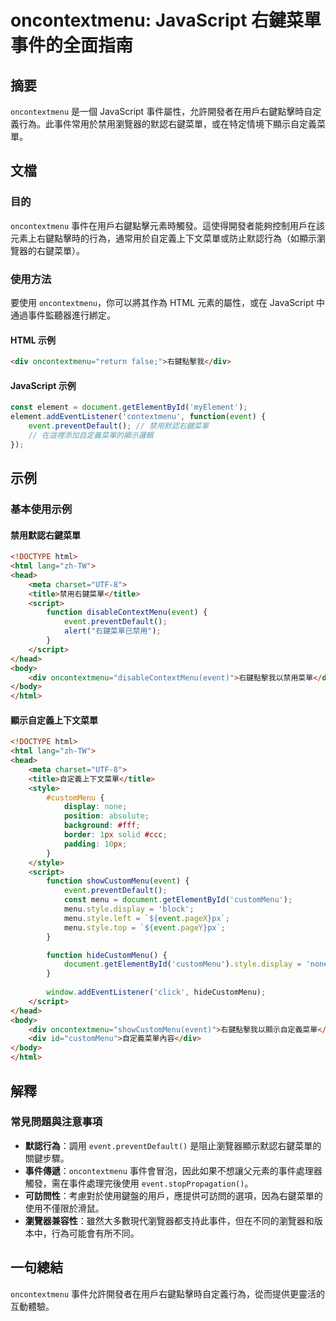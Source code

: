 <!--
Meta Description: # oncontextmenu: JavaScript 右鍵菜單事件的全面指南 ## 摘要 `oncontextmenu` 是一個 JavaScript 事件屬性，允許開發者在用戶右鍵點擊時自定義行為。此事件常用於禁用瀏覽器的默認右鍵菜單，或在特定情境下顯示自定義菜單。 ## 文檔 ### 目的 `...
Meta Keywords: event, html, oncontextmenu, div, style
-->

# oncontextmenu: JavaScript 右鍵菜單事件的全面指南

## 摘要
`oncontextmenu` 是一個 JavaScript 事件屬性，允許開發者在用戶右鍵點擊時自定義行為。此事件常用於禁用瀏覽器的默認右鍵菜單，或在特定情境下顯示自定義菜單。

## 文檔
### 目的
`oncontextmenu` 事件在用戶右鍵點擊元素時觸發。這使得開發者能夠控制用戶在該元素上右鍵點擊時的行為，通常用於自定義上下文菜單或防止默認行為（如顯示瀏覽器的右鍵菜單）。

### 使用方法
要使用 `oncontextmenu`，你可以將其作為 HTML 元素的屬性，或在 JavaScript 中通過事件監聽器進行綁定。

#### HTML 示例
```html
<div oncontextmenu="return false;">右鍵點擊我</div>
```

#### JavaScript 示例
```javascript
const element = document.getElementById('myElement');
element.addEventListener('contextmenu', function(event) {
    event.preventDefault(); // 禁用默認右鍵菜單
    // 在這裡添加自定義菜單的顯示邏輯
});
```

## 示例
### 基本使用示例
#### 禁用默認右鍵菜單
```html
<!DOCTYPE html>
<html lang="zh-TW">
<head>
    <meta charset="UTF-8">
    <title>禁用右鍵菜單</title>
    <script>
        function disableContextMenu(event) {
            event.preventDefault();
            alert("右鍵菜單已禁用");
        }
    </script>
</head>
<body>
    <div oncontextmenu="disableContextMenu(event)">右鍵點擊我以禁用菜單</div>
</body>
</html>
```

#### 顯示自定義上下文菜單
```html
<!DOCTYPE html>
<html lang="zh-TW">
<head>
    <meta charset="UTF-8">
    <title>自定義上下文菜單</title>
    <style>
        #customMenu {
            display: none;
            position: absolute;
            background: #fff;
            border: 1px solid #ccc;
            padding: 10px;
        }
    </style>
    <script>
        function showCustomMenu(event) {
            event.preventDefault();
            const menu = document.getElementById('customMenu');
            menu.style.display = 'block';
            menu.style.left = `${event.pageX}px`;
            menu.style.top = `${event.pageY}px`;
        }

        function hideCustomMenu() {
            document.getElementById('customMenu').style.display = 'none';
        }
        
        window.addEventListener('click', hideCustomMenu);
    </script>
</head>
<body>
    <div oncontextmenu="showCustomMenu(event)">右鍵點擊我以顯示自定義菜單</div>
    <div id="customMenu">自定義菜單內容</div>
</body>
</html>
```

## 解釋
### 常見問題與注意事項
- **默認行為**：調用 `event.preventDefault()` 是阻止瀏覽器顯示默認右鍵菜單的關鍵步驟。
- **事件傳遞**：`oncontextmenu` 事件會冒泡，因此如果不想讓父元素的事件處理器觸發，需在事件處理完後使用 `event.stopPropagation()`。
- **可訪問性**：考慮對於使用鍵盤的用戶，應提供可訪問的選項，因為右鍵菜單的使用不僅限於滑鼠。
- **瀏覽器兼容性**：雖然大多數現代瀏覽器都支持此事件，但在不同的瀏覽器和版本中，行為可能會有所不同。

## 一句總結
`oncontextmenu` 事件允許開發者在用戶右鍵點擊時自定義行為，從而提供更靈活的互動體驗。